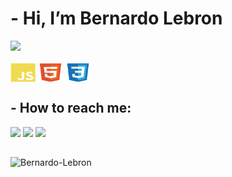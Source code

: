 <h1> - Hi, I’m Bernardo Lebron </h1>

<div>
  <img height="150em" src="https://github-readme-stats.vercel.app/api?username=Bernardo-Lebron&show_icons=true&theme=gruvbox&include_all_commits=true&count_private=true"/>
</div>
 
<div style="display: inline_block"><br>
  <img align="center" alt="Lebron-Js" height="30" width="40" src="https://raw.githubusercontent.com/devicons/devicon/master/icons/javascript/javascript-plain.svg">
  <img align="center" alt="Lebron-HTML" height="30" width="40" src="https://raw.githubusercontent.com/devicons/devicon/master/icons/html5/html5-original.svg">
  <img align="center" alt="Lebron-CSS" height="30" width="40" src="https://raw.githubusercontent.com/devicons/devicon/master/icons/css3/css3-original.svg">
</div>

  <h2> - How to reach me:</h2>
  <a href="https://www.instagram.com/b.lebron_/" target="_blank"><img src="https://img.shields.io/badge/-Instagram-%23E4405F?style=for-the-badge&logo=instagram&logoColor=white" target="_blank"></a>
  <a href="https://www.linkedin.com/in/bernardo-lebron-3155b1210/" target="_blank"><img src="https://img.shields.io/badge/-LinkedIn-%230077B5?style=for-the-badge&logo=linkedin&logoColor=white" target="_blank"></a> 
  <a href="https://twitter.com/BLebron12" target="_blank"><img src="https://img.shields.io/badge/Twitter-1DA1F2?style=for-the-badge&logo=twitter&logoColor=white"
target="_blank"> </a>

##

 <img src="https://komarev.com/ghpvc/?username=Bernardo-Lebron&color=green" alt="Bernardo-Lebron" /> 
<!---
Bernardo-Lebron/Bernardo-Lebron is a ✨ special ✨ repository because its `README.md` (this file) appears on your GitHub profile.
You can click the Preview link to take a look at your changes.
--->
